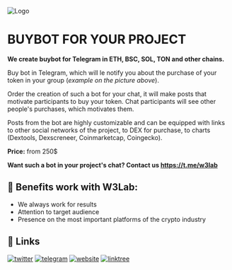 
![Logo](https://i.imgur.com/KADhTRq.png)


# BUYBOT FOR YOUR PROJECT

**We create buybot for Telegram in ETH, BSC, SOL, TON and other chains.**

Buy bot in Telegram, which will le notify you about the purchase of your token in your group (*example on the picture above*).

Order the creation of such a bot for your chat, it will make posts that motivate participants to buy your token. Chat participants will see other people's purchases, which motivates them.

Posts from the bot are highly customizable and can be equipped with links to other social networks of the project, to DEX for purchase, to charts (Dextools, Dexscreneer, Coinmarketcap, Coingecko).

**Price:** from 250$
  
**Want such a bot in your project's chat? Contact us https://t.me/w3lab**



## 💎 Benefits work with W3Lab:

- We always work for results
- Attention to target audience
- Presence on the most important platforms of the crypto industry


## 🔗 Links

[![twitter](https://img.shields.io/badge/twitter-1DA1F2?style=for-the-badge&logo=twitter&logoColor=white)](https://twitter.com/w3__lab)
[![telegram](https://img.shields.io/badge/telegram-229ED9?style=for-the-badge&logo=telegram&logoColor=white)](https://t.me/w3labs)
[![website](https://img.shields.io/badge/website-7779e5?style=for-the-badge&logo=global&logoColor=white)](https://w3lab.tech)
[![linktree](https://img.shields.io/badge/linktree-acdc5c?style=for-the-badge&logo=linktree&logoColor=black)](https://linktr.ee/w3_lab)
